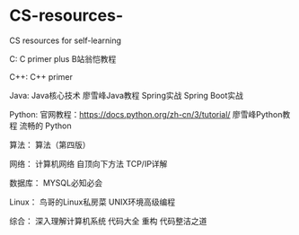 # CS-resources-
CS resources for self-learning 

C:
C primer plus
B站翁恺教程

C++:
C++ primer

Java:
Java核心技术
廖雪峰Java教程
Spring实战
Spring Boot实战

Python:
官网教程：https://docs.python.org/zh-cn/3/tutorial/
廖雪峰Python教程
流畅的 Python


算法：
算法（第四版）

网络：
计算机网络 自顶向下方法
TCP/IP详解

数据库：
MYSQL必知必会

Linux：
鸟哥的Linux私房菜
UNIX环境高级编程

综合：
深入理解计算机系统
代码大全
重构
代码整洁之道
